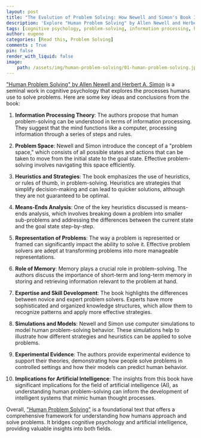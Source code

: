 ```yaml
---
layout: post
title: "The Evolution of Problem Solving: How Newell and Simon's Book Influences Psychology and AI"
description: 'Explore "Human Problem Solving" by Allen Newell and Herbert A. Simon, a groundbreaking work in cognitive psychology that delves into the processes and strategies humans use to solve problems.'
tags: [cognitive psychology, problem-solving, information processing, heuristics, problem space, memory in problem-solving, expertise, ai and problem-solving, human-computer analogy, experimental evidence, career development, computer and information systems, innovation, personal development, programming, software development]
author: eugene
categories: [Read this, Problem Solving]
comments : True
pin: false
render_with_liquid: false
image:
    path: /assets/img/human-problem-solving/01-human-problem-solving.jpg
---
```

["Human Problem Solving" by Allen Newell and Herbert A. Simon](https://amzn.to/3yflZ04) is a seminal work in cognitive psychology that explores the processes humans use to solve problems. Here are some key ideas and conclusions from the book:

1. **Information Processing Theory**: The authors propose that human problem-solving can be understood in terms of information processing. They suggest that the mind functions like a computer, processing information through a series of steps and rules.

2. **Problem Space**: Newell and Simon introduce the concept of a "problem space," which consists of all possible states and actions that can be taken to move from the initial state to the goal state. Effective problem-solving involves navigating this space efficiently.

3. **Heuristics and Strategies**: The book emphasizes the use of heuristics, or rules of thumb, in problem-solving. Heuristics are strategies that simplify decision-making and can lead to quicker solutions, although they are not guaranteed to be optimal.

4. **Means-Ends Analysis**: One of the key heuristics discussed is means-ends analysis, which involves breaking down a problem into smaller sub-problems and addressing the differences between the current state and the goal state step-by-step.

5. **Representation of Problems**: The way a problem is represented or framed can significantly impact the ability to solve it. Effective problem solvers are adept at transforming problems into more manageable representations.

6. **Role of Memory**: Memory plays a crucial role in problem-solving. The authors discuss the importance of short-term and long-term memory in storing and retrieving information relevant to the problem at hand.

7. **Expertise and Skill Development**: The book highlights the differences between novice and expert problem solvers. Experts have more sophisticated and organized knowledge structures, which allow them to recognize patterns and apply more effective strategies.

8. **Simulations and Models**: Newell and Simon use computer simulations to model human problem-solving behavior. These simulations help to illustrate how different strategies and heuristics can be applied to solve problems.

9. **Experimental Evidence**: The authors provide experimental evidence to support their theories, demonstrating how people solve problems in controlled settings and how their models can predict human behavior.

10. **Implications for Artificial Intelligence**: The insights from this book have significant implications for the field of artificial intelligence (AI), as understanding human problem-solving can inform the development of intelligent systems that mimic human thought processes.

Overall, ["Human Problem Solving"](https://amzn.to/3yflZ04) is a foundational text that offers a comprehensive framework for understanding how humans approach and solve problems. It bridges cognitive psychology and artificial intelligence, providing valuable insights into both fields.